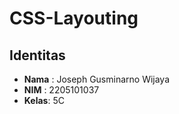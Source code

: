 # CSS-Layouting
## Identitas
- **Nama** : Joseph Gusminarno Wijaya  
- **NIM**  : 2205101037  
- **Kelas**: 5C  
